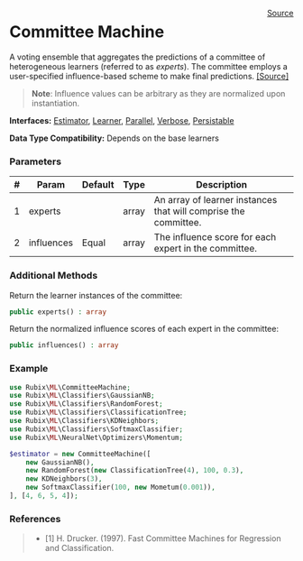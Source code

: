 <p><span style="float:right;"><a href="https://github.com/RubixML/RubixML/blob/master/src/CommitteeMachine.php">Source</a></span></p>

# Committee Machine
A voting ensemble that aggregates the predictions of a committee of heterogeneous learners (referred to as *experts*). The committee employs a user-specified influence-based scheme to make final predictions. [[Source]](https://github.com/RubixML/RubixML/blob/master/src/CommitteeMachine.php)

> **Note**: Influence values can be arbitrary as they are normalized upon instantiation.

**Interfaces:** [Estimator](#estimators), [Learner](#learner), [Parallel](#parallel), [Verbose](#verbose), [Persistable](#persistable)

**Data Type Compatibility:** Depends on the base learners

### Parameters
| # | Param | Default | Type | Description |
|---|---|---|---|---|
| 1 | experts | | array | An array of learner instances that will comprise the committee. |
| 2 | influences | Equal | array | The influence score for each expert in the committee. |

### Additional Methods
Return the learner instances of the committee:
```php
public experts() : array
```

Return the normalized influence scores of each expert in the committee:
```php
public influences() : array
```

### Example
```php
use Rubix\ML\CommitteeMachine;
use Rubix\ML\Classifiers\GaussianNB;
use Rubix\ML\Classifiers\RandomForest;
use Rubix\ML\Classifiers\ClassificationTree;
use Rubix\ML\Classifiers\KDNeighbors;
use Rubix\ML\Classifiers\SoftmaxClassifier;
use Rubix\ML\NeuralNet\Optimizers\Momentum;

$estimator = new CommitteeMachine([
    new GaussianNB(),
    new RandomForest(new ClassificationTree(4), 100, 0.3),
    new KDNeighbors(3),
    new SoftmaxClassifier(100, new Mometum(0.001)),
], [4, 6, 5, 4]);
```

### References
>- [1] H. Drucker. (1997). Fast Committee Machines for Regression and Classification.